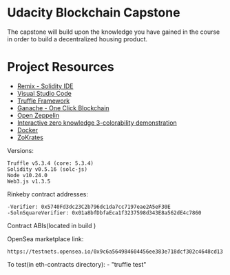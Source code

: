 # Udacity Blockchain Capstone

The capstone will build upon the knowledge you have gained in the course in order to build a decentralized housing product. 

# Project Resources

* [Remix - Solidity IDE](https://remix.ethereum.org/)
* [Visual Studio Code](https://code.visualstudio.com/)
* [Truffle Framework](https://truffleframework.com/)
* [Ganache - One Click Blockchain](https://truffleframework.com/ganache)
* [Open Zeppelin ](https://openzeppelin.org/)
* [Interactive zero knowledge 3-colorability demonstration](http://web.mit.edu/~ezyang/Public/graph/svg.html)
* [Docker](https://docs.docker.com/install/)
* [ZoKrates](https://github.com/Zokrates/ZoKrates)


Versions:

    Truffle v5.3.4 (core: 5.3.4)
    Solidity v0.5.16 (solc-js)
    Node v10.24.0
    Web3.js v1.3.5

Rinkeby contract addresses: 

    -Verifier: 0x5740Fd3dc23C2b796dc1da7cc7197eae2A5eF30E
    -SolnSquareVerifier: 0x01a8bfDbfaEca1f3237598d343E8a562dE4c7860

Contract ABIs(located in build )

OpenSea marketplace link:

    https://testnets.opensea.io/0x9c6a564984604456ee383e718dcf302c4648cd13

To test(in eth-contracts directory):
    - "truffle test"

